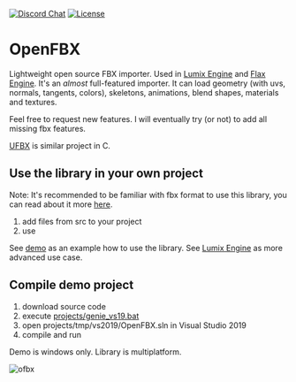 [![Discord Chat](https://img.shields.io/discord/480318777943392266.svg)](https://discord.gg/RgFybs6) 
[![License](http://img.shields.io/:license-mit-blue.svg)](http://doge.mit-license.org)

# OpenFBX

Lightweight open source FBX importer. Used in [Lumix Engine](https://github.com/nem0/lumixengine) and [Flax Engine](https://flaxengine.com/). It's an *almost* full-featured importer. It can load geometry (with uvs, normals, tangents, colors), skeletons, animations, blend shapes, materials and textures.

Feel free to request new features. I will eventually try (or not) to add all missing fbx features.

[UFBX](https://github.com/bqqbarbhg/ufbx) is similar project in C.

## Use the library in your own project

Note: It's recommended to be familiar with fbx format to use this library, you can read about it more [here](http://help.autodesk.com/view/FBX/2017/ENU/?guid=__files_GUID_F194000D_5AD4_49C1_86CC_5DAC2CE64E97_htm).

1. add files from src to your project
2. use

See [demo](https://github.com/nem0/OpenFBX/blob/master/demo/main.cpp#L203) as an example how to use the library.
See [Lumix Engine](https://github.com/nem0/LumixEngine/blob/master/src/renderer/editor/fbx_importer.cpp) as more advanced use case.

## Compile demo project

1. download source code
2. execute [projects/genie_vs19.bat](https://github.com/nem0/OpenFBX/blob/master/projects/genie_vs19.bat)
3. open projects/tmp/vs2019/OpenFBX.sln in Visual Studio 2019
4. compile and run

Demo is windows only. Library is multiplatform.

![ofbx](https://user-images.githubusercontent.com/153526/27876079-eea3c872-61b5-11e7-9fce-3a7c558fb0d2.png)
